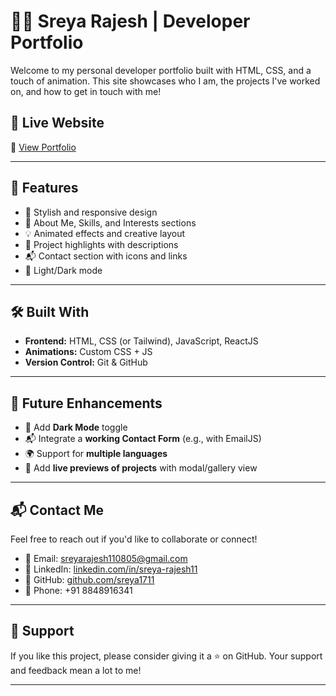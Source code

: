 # 🧑‍💻 Sreya Rajesh | Developer Portfolio

Welcome to my personal developer portfolio built with HTML, CSS, and a touch of animation. This site showcases who I am, the projects I've worked on, and how to get in touch with me!
## 🚀 Live Website

🔗 [View Portfolio](https://portfolio-11-eta.vercel.app/)  


---

## 📌 Features

- 🎨 Stylish and responsive design
- 🧠 About Me, Skills, and Interests sections
- 💡 Animated effects and creative layout
- 📁 Project highlights with descriptions
- 📬 Contact section with icons and links
- 🌙 Light/Dark mode 

---

## 🛠️ Built With

- **Frontend:** HTML, CSS (or Tailwind), JavaScript, ReactJS
- **Animations:** Custom CSS + JS
- **Version Control:** Git & GitHub

---
## 🧩 Future Enhancements

- 🔄 Add **Dark Mode** toggle  
- 📬 Integrate a **working Contact Form** (e.g., with EmailJS)  
- 🌍 Support for **multiple languages**  
- 📸 Add **live previews of projects** with modal/gallery view  

---

## 📬 Contact Me

Feel free to reach out if you'd like to collaborate or connect!

- 📧 Email: [sreyarajesh110805@gmail.com](mailto:sreyarajesh110805@gmail.com)  
- 💼 LinkedIn: [linkedin.com/in/sreya-rajesh11](https://www.linkedin.com/in/sreya-rajesh11/)  
- 🐙 GitHub: [github.com/sreya1711](https://github.com/sreya1711)
- 📱 Phone: +91 8848916341
---

## 🌟 Support
If you like this project, please consider giving it a ⭐ on GitHub.
Your support and feedback mean a lot to me!

---
